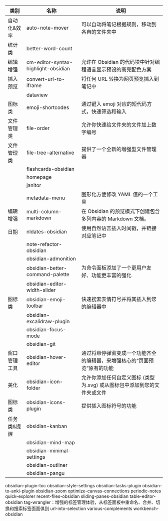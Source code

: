 | 类别         | 名称                                | 说明                                                                     |
| ------------ | ----------------------------------- | ------------------------------------------------------------------------ |
| 自动化&效率  | auto-note-mover                     | 可以自动将笔记根据规则，移动到各自的文件夹中                             |
| 统计类       | better-word-count                   |                                                                          |
| 编辑增强     | cm-editor-syntax-highlight-obsidian | 允许在 Obsidian 的代码块中针对编程语言显示预设的高亮配色方案             |
| 插入预览     | convert-url-to-iframe               | 将任何 URL 转换为网页预览插入到笔记中                                    |
|              | dataview                            |                                                                          |
| 图标类       | emoji-shortcodes                    | 通过键入 emoji 对应的短代码方式，快速筛选和输入                          |
| 文件管理类   | file-order                          | 允许你快速给文件夹的文件加上数字编号                                     |
| 文件管理类   | file-tree-alternative               | 提供了一个全新的增强型文件管理器                                         |
|              | flashcards-obsidian                 |                                                                          |
|              | homepage                            |                                                                          |
|              | janitor                             |                                                                          |
|              | metadata-menu                       | 图形化方便修改 YAML 值的一个工具                                         |
| 编辑增强     | multi-column-markdown               | 在 Obsidian 的预览模式下创建包含多列内容的 Markdown 文档。               |
| 日期         | nldates-obsidian                    | 使用自然语言插入时间戳，并链接对应笔记中                                 |
|              | note-refactor-obsidian              |                                                                          |
|              | obsidian-admonition                 |                                                                          |
|              | obsidian-better-command-palette     | 为命令面板添加了一个更用户友好、功能更丰富的强化                         |
|              | obsidian-editor-width-slider        |                                                                          |
| 图标类       | obsidian-emoji-toolbar              | 快速搜索表情符号并将其插入到您的编辑器中                                 |
|              | obsidian-excalidraw-plugin          |                                                                          |
|              | obsidian-focus-mode                 |                                                                          |
|              | obsidian-git                        |                                                                          |
| 窗口管理工具 | obsidian-hover-editor               | 通过将悬停弹窗变成一个功能齐全的编辑器，来增强核心的“页面预览”原有的功能 |
| 美化         | obsidian-icon-folder                | 允许你添加任何自定义图标 (类型为.svg) 或从图标包中添加到您的文件夹或文件 |
| 图标类       | obsidian-icons-plugin               | 提供插入图标符号的功能                                                   |
| 任务类&提醒  | obsidian-kanban                     |                                                                          |
|              | obsidian-mind-map                   |                                                                          |
|              | obsidian-minimal-settings           |                                                                          |
|              | obsidian-outliner                   |                                                                          |
|              |  obsidian-pangu                                   |                                                                          |









obsidian-plugin-toc
obsidian-style-settings
obsidian-tasks-plugin
obsidian-to-anki-plugin
obsidian-zoom
optimize-canvas-connections
periodic-notes
quick-explorer
recent-files-obsidian
sliding-panes-obsidian
table-editor-obsidian
tag-wrangler：增强的标签管理体验，从标签面板中重命名、合并、切换和搜索标签面面俱到
url-into-selection
various-complements
workbench-obsidian